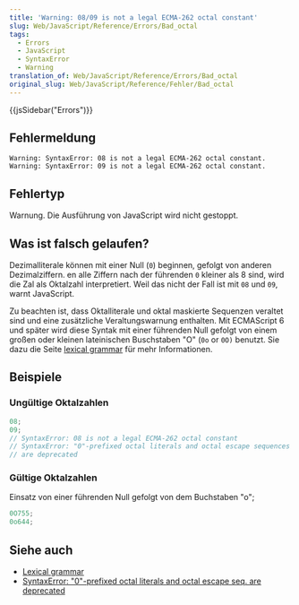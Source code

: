 ```yaml
---
title: 'Warning: 08/09 is not a legal ECMA-262 octal constant'
slug: Web/JavaScript/Reference/Errors/Bad_octal
tags:
  - Errors
  - JavaScript
  - SyntaxError
  - Warning
translation_of: Web/JavaScript/Reference/Errors/Bad_octal
original_slug: Web/JavaScript/Reference/Fehler/Bad_octal
---
```

{{jsSidebar("Errors")}}

## Fehlermeldung

    Warning: SyntaxError: 08 is not a legal ECMA-262 octal constant.
    Warning: SyntaxError: 09 is not a legal ECMA-262 octal constant.

## Fehlertyp

Warnung. Die Ausführung von JavaScript wird nicht gestoppt.

## Was ist falsch gelaufen?

Dezimalliterale können mit einer Null (`0`) beginnen, gefolgt von anderen Dezimalziffern. en alle Ziffern nach der führenden `0` kleiner als 8 sind, wird die Zal als Oktalzahl interpretiert. Weil das nicht der Fall ist mit `08` und `09`, warnt JavaScript.

Zu beachten ist, dass Oktalliterale und oktal maskierte Sequenzen veraltet sind und eine zusätzliche Veraltungswarnung enthalten. Mit ECMAScript 6 und später wird diese Syntak mit einer führenden Null gefolgt von einem großen oder kleinen lateinischen Buschstaben "O" (`0o` or `0O)` benutzt. Sie dazu die Seite [lexical grammar](/de/docs/Web/JavaScript/Reference/Lexical_grammar#Octal) für mehr Informationen.

## Beispiele

### Ungültige Oktalzahlen

```js example-bad
08;
09;
// SyntaxError: 08 is not a legal ECMA-262 octal constant
// SyntaxError: "0"-prefixed octal literals and octal escape sequences
// are deprecated
```

### Gültige Oktalzahlen

Einsatz von einer führenden Null gefolgt von dem Buchstaben "o";

```js example-good
0O755;
0o644;
```

## Siehe auch

- [Lexical grammar](/de/docs/Web/JavaScript/Reference/Lexical_grammar#Octal)
- [SyntaxError: "0"-prefixed octal literals and octal escape seq. are deprecated](/de/docs/Web/JavaScript/Reference/Errors/Deprecated_octal)
